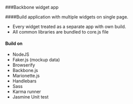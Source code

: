 ###Backbone widget app

####Build application with multiple widgets on single page.
* Every widget treated as a separate app with own build.
* All common libraries are bundled to core.js file

#### Build on
* NodeJS
* Faker.js (mockup data)
* Browserify
* Backbone.js
* Marionette.js
* Handlebars
* Sass
* Karma runner
* Jasmine Unit test

